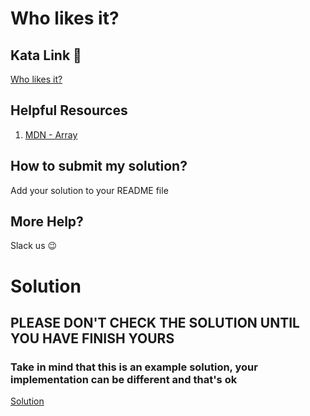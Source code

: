 # Who likes it?

## Kata Link 🥋

[Who likes it?](https://www.codewars.com/kata/5266876b8f4bf2da9b000362/train/javascript)

## Helpful Resources

1. [MDN - Array](https://developer.mozilla.org/en-US/docs/Web/JavaScript/Reference/Global_Objects/Array)

## How to submit my solution?

Add your solution to your README file

## More Help?

Slack us 😉

# Solution

## PLEASE DON'T CHECK THE SOLUTION UNTIL YOU HAVE FINISH YOURS

### Take in mind that this is an example solution, your implementation can be different and that's ok

[Solution](../sol)
